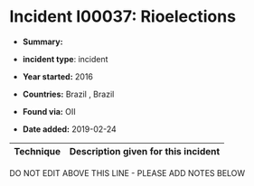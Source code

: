 # Incident I00037: Rioelections

* **Summary:** 

* **incident type**: incident

* **Year started:** 2016

* **Countries:** Brazil , Brazil

* **Found via:** OII

* **Date added:** 2019-02-24
 

| Technique | Description given for this incident |
| --------- | ------------------------- |


DO NOT EDIT ABOVE THIS LINE - PLEASE ADD NOTES BELOW